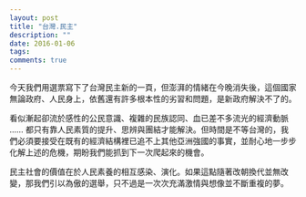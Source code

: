 ```yaml
---
layout: post
title: "台灣.民主"
description: ""
date: 2016-01-06
tags: 
comments: true
---
```


今天我們用選票寫下了台灣民主新的一頁，但澎湃的情緒在今晚消失後，這個國家無論政府、人民身上，依舊還有許多根本性的劣習和問題，是新政府解決不了的。

看似漸起卻流於感性的公民意識、複雜的民族認同、血已差不多流光的經濟動脈 …… 都只有靠人民素質的提升、思辨與團結才能解決。但時間是不等台灣的，我們必須要接受在既有的經濟結構裡已追不上其他亞洲強國的事實，並耐心地一步步化解上述的危機，期盼我們能抓到下一次爬起來的機會。

民主社會的價值在於人民素養的相互感染、演化。如果這點隨著改朝換代並無改變，那我們引以為傲的選舉，只不過是一次次充滿激情與想像並不斷重複的夢。
